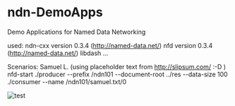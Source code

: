 # ndn-DemoApps
Demo Applications for Named Data Networking

used:
	ndn-cxx version 0.3.4 (http://named-data.net/)
	nfd	version 0.3.4 (http://named-data.net/)
	libdash ...


Scenarios:
	Samuel L.  (using placeholder text from http://slipsum.com/ :-D )
		nfd-start
		./producer --prefix /ndn101 --document-root ../res --data-size 100
		./consumer --name /ndn101/samuel.txt/0

![test](https://cloud.githubusercontent.com/assets/16044516/17676830/75647828-6330-11e6-83f5-5bb19d5f9575.png)
